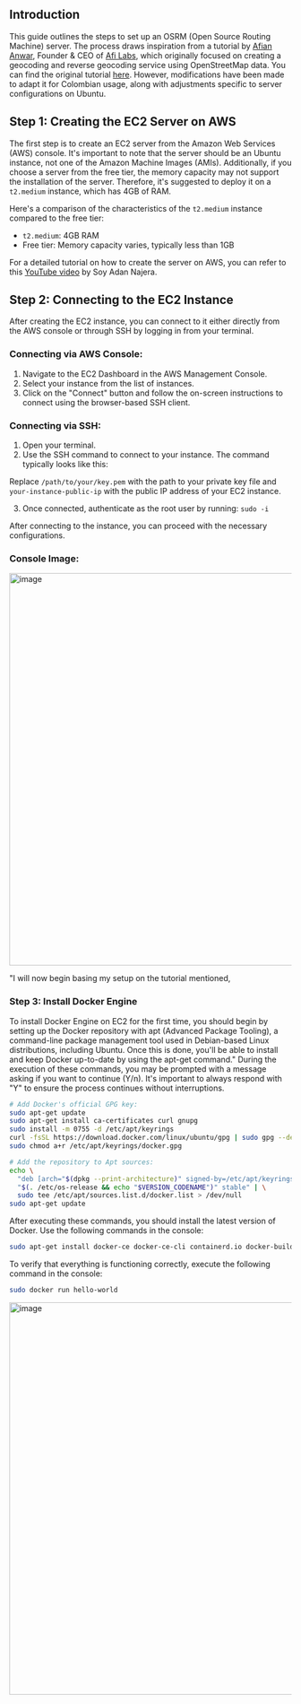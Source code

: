 ## Introduction

This guide outlines the steps to set up an OSRM (Open Source Routing Machine) server. The process draws inspiration from a tutorial by [Afian Anwar](https://www.linkedin.com/in/afian-anwar/), Founder & CEO of [Afi Labs](https://www.afi.io/), which originally focused on creating a geocoding and reverse geocoding service using OpenStreetMap data. You can find the original tutorial [here](https://www.afi.io/blog/building-a-free-geocoding-and-reverse-geocoding-service-with-openstreetmap/). However, modifications have been made to adapt it for Colombian usage, along with adjustments specific to server configurations on Ubuntu.

## Step 1: Creating the EC2 Server on AWS

The first step is to create an EC2 server from the Amazon Web Services (AWS) console. It's important to note that the server should be an Ubuntu instance, not one of the Amazon Machine Images (AMIs). Additionally, if you choose a server from the free tier, the memory capacity may not support the installation of the server. Therefore, it's suggested to deploy it on a `t2.medium` instance, which has 4GB of RAM.

Here's a comparison of the characteristics of the `t2.medium` instance compared to the free tier:
- `t2.medium`: 4GB RAM
- Free tier: Memory capacity varies, typically less than 1GB

For a detailed tutorial on how to create the server on AWS, you can refer to this [YouTube video](https://www.youtube.com/watch?v=lZbxBathlpg) by Soy Adan Najera.

## Step 2: Connecting to the EC2 Instance

After creating the EC2 instance, you can connect to it either directly from the AWS console or through SSH by logging in from your terminal.

### Connecting via AWS Console:
1. Navigate to the EC2 Dashboard in the AWS Management Console.
2. Select your instance from the list of instances.
3. Click on the "Connect" button and follow the on-screen instructions to connect using the browser-based SSH client.

### Connecting via SSH:
1. Open your terminal.
2. Use the SSH command to connect to your instance. The command typically looks like this:

Replace `/path/to/your/key.pem` with the path to your private key file and `your-instance-public-ip` with the public IP address of your EC2 instance.

3. Once connected, authenticate as the root user by running: `sudo -i`


After connecting to the instance, you can proceed with the necessary configurations.

### Console Image:
<img width="700" alt="image" src="https://github.com/pablorodn/Diverse-VRP-Models-for-Colombian-E-commerce/assets/113043356/9c8dee52-f5c2-4f14-a147-afcbae6ad1b1">


"I will now begin basing my setup on the tutorial mentioned,
### Step 3: Install Docker Engine

To install Docker Engine on EC2 for the first time, you should begin by setting up the Docker repository with apt (Advanced Package Tooling), a command-line package management tool used in Debian-based Linux distributions, including Ubuntu. Once this is done, you'll be able to install and keep Docker up-to-date by using the apt-get command."
During the execution of these commands, you may be prompted with a message asking if you want to continue (Y/n). It's important to always respond with "Y" to ensure the process continues without interruptions.

```bash
# Add Docker's official GPG key:
sudo apt-get update
sudo apt-get install ca-certificates curl gnupg
sudo install -m 0755 -d /etc/apt/keyrings
curl -fsSL https://download.docker.com/linux/ubuntu/gpg | sudo gpg --dearmor -o /etc/apt/keyrings/docker.gpg
sudo chmod a+r /etc/apt/keyrings/docker.gpg

# Add the repository to Apt sources:
echo \
  "deb [arch="$(dpkg --print-architecture)" signed-by=/etc/apt/keyrings/docker.gpg] https://download.docker.com/linux/ubuntu \
  "$(. /etc/os-release && echo "$VERSION_CODENAME")" stable" | \
  sudo tee /etc/apt/sources.list.d/docker.list > /dev/null
sudo apt-get update

```

After executing these commands, you should install the latest version of Docker. Use the following commands in the console:

```bash
sudo apt-get install docker-ce docker-ce-cli containerd.io docker-buildx-plugin docker-compose-plugin

```
To verify that everything is functioning correctly, execute the following command in the console:

```bash
sudo docker run hello-world
```
<img width="700" alt="image" src="https://github.com/pablorodn/Diverse-VRP-Models-for-Colombian-E-commerce/assets/113043356/f9552384-90a5-46b6-8531-9cdab5b7e9cb">

